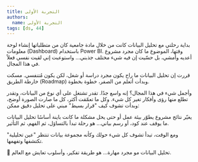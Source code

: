 ```yaml
---
title: التجربة الأولى
authors:
  name: التجربة الأولى
tags: [ds, 44]
---
```


بداية رحلتي مع تحليل البيانات كانت من خلال مادة جامعية كان من متطلباتها إنشاء لوحة معلومات (Dashboard) باستخدام Power BI.
وقتها، الموضوع ما كان مجرد مشروع أعديه وأمشي، بل حسّيت إن فيه شيء مختلف جذبني... واستوعبت إني لقيت نفسي فعلاً في هذا المجال.


<!-- truncate -->

قررت إن تحليل البيانات ما راح يكون مجرد دراسة أو شغل، لكن يكون مُتنفسي.
مسكت خارطة الطريق (Roadmap) وبدأت أتعلم من الصفر، خطوة بخطوة.

وأجمل شيء في هذا المجال؟
إنه واسع جدًا. تقدر تشتغل على أي نوع من البيانات، وتقدر تطلع منها رؤى وأفكار تغير كل شيء.
وكل ما تعمّقت أكثر، كل ما صارت الصورة أوضح، وبدأت تشوف كيف "قرار بسيط" مبني على تحليل دقيق ممكن:

يغيّر نتائج مشروع
يطوّر بيئة عمل
أو حتى يحل مشكلة ما كانت باينة أساسًا
تحليل البيانات ما يوقف عند كود، أو رسم بياني...
هو رحلة تبدأ بالتساؤل، ثم الفهم، ثم التأثير.

ومع الوقت، تبدأ تشوف كل شيء حولك وكأنه مجموعة بيانات تنتظر "عين تحليلية" تكتشفها وتفهمها.

🎯 تحليل البيانات مو مجرد مهارة... هو طريقة تفكير، وأسلوب تعايش مع العالم.
